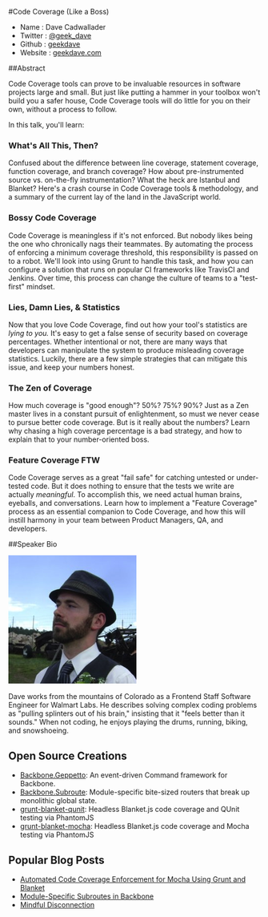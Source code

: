 #Code Coverage (Like a Boss)

* Name      : Dave Cadwallader
* Twitter   : [@geek_dave](http://twitter.com/geek_dave)
* Github    : [geekdave](http://github.com/geekdave)
* Website   : [geekdave.com](http://geekdave.com)

##Abstract

Code Coverage tools can prove to be invaluable resources in software projects large and small.  But just like putting a hammer in your toolbox won't build you a safer house, Code Coverage tools will do little for you on their own, without a process to follow.

In this talk, you'll learn:

### What's All This, Then?
Confused about the difference between line coverage, statement coverage, function coverage, and branch coverage?  How about pre-instrumented source vs. on-the-fly instrumentation?  What the heck are Istanbul and Blanket?  Here's a crash course in Code Coverage tools & methodology, and a summary of the current lay of the land in the JavaScript world.

### Bossy Code Coverage
Code Coverage is meaningless if it's not enforced.  But nobody likes being the one who chronically nags their teammates.  By automating the process of enforcing a minimum coverage threshold, this responsibility is passed on to a robot.  We'll look into using Grunt to handle this task, and how you can configure a solution that runs on popular CI frameworks like TravisCI and Jenkins.  Over time, this process can change the culture of teams to a "test-first" mindset.

### Lies, Damn Lies, & Statistics
Now that you love Code Coverage, find out how your tool's statistics are *lying to you.*  It's easy to get a false sense of security based on coverage percentages.  Whether intentional or not, there are many ways that developers can manipulate the system to produce misleading coverage statistics.  Luckily, there are a few simple strategies that can mitigate this issue, and keep your numbers honest.

### The Zen of Coverage
How much coverage is "good enough"? 50%? 75%? 90%? Just as a Zen master lives in a constant pursuit of enlightenment, so must we never cease to pursue better code coverage.  But is it really about the numbers?  Learn why chasing a high coverage percentage is a bad strategy, and how to explain that to your number-oriented boss.  

### Feature Coverage FTW
Code Coverage serves as a great "fail safe" for catching untested or under-tested code.  But it does nothing to ensure that the tests we write are actually *meaningful*.  To accomplish this, we need actual human brains, eyeballs, and conversations.  Learn how to implement a "Feature Coverage" process as an essential companion to Code Coverage, and how this will instill harmony in your team between Product Managers, QA, and developers.

##Speaker Bio

![geekdave](../images/geekdave.png)

Dave works from the mountains of Colorado as a Frontend Staff Software Engineer for Walmart Labs.  He describes solving complex coding problems as "pulling splinters out of his brain," insisting that it "feels better than it sounds." When not coding, he enjoys playing the drums, running, biking, and snowshoeing.

## Open Source Creations

* [Backbone.Geppetto](https://github.com/ModelN/backbone.geppetto): An event-driven Command framework for Backbone.
* [Backbone.Subroute](https://github.com/ModelN/backbone.subroute): Module-specific bite-sized routers that break up monolithic global state.
* [grunt-blanket-qunit](https://github.com/ModelN/grunt-blanket-qunit): Headless Blanket.js code coverage and QUnit testing via PhantomJS
* [grunt-blanket-mocha](https://github.com/ModelN/grunt-blanket-mocha): Headless Blanket.js code coverage and Mocha testing via PhantomJS

## Popular Blog Posts

* [Automated Code Coverage Enforcement for Mocha Using Grunt and Blanket](http://www.geekdave.com/2013/08/02/automated-code-coverage-enforcement-for-mocha-using-grunt-and-blanket/)
* [Module-Specific Subroutes in Backbone](http://www.geekdave.com/2012/04/05/module-specific-subroutes-in-backbone/)
* [Mindful Disconnection](http://www.geekdave.com/2013/07/22/mindful-disconnection/)


[@geek_dave]:http://twitter.com/geek_dave
[geekdave]:http://github.com/geekdave
[geekdave.com]:http://geekdave.com
